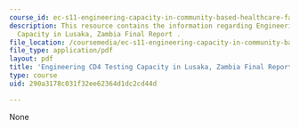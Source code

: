 ```yaml
---
course_id: ec-s11-engineering-capacity-in-community-based-healthcare-fall-2005
description: This resource contains the information regarding Engineering CD4 Testing
  Capacity in Lusaka, Zambia Final Report .
file_location: /coursemedia/ec-s11-engineering-capacity-in-community-based-healthcare-fall-2005/290a3178c031f32ee62364d1dc2cd44d_MITEC_S11F05_cd4cnt_cidrz.pdf
file_type: application/pdf
layout: pdf
title: 'Engineering CD4 Testing Capacity in Lusaka, Zambia Final Report '
type: course
uid: 290a3178c031f32ee62364d1dc2cd44d

---
```

None